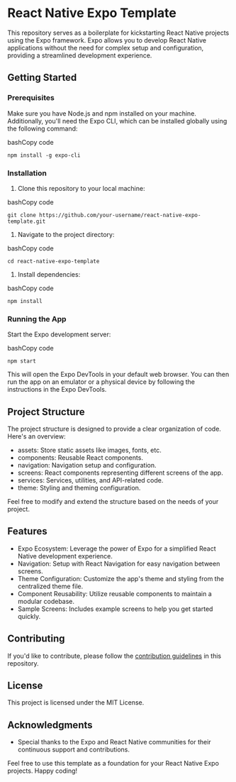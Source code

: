 # React Native Expo Template

This repository serves as a boilerplate for kickstarting React Native projects using the Expo framework. Expo allows you to develop React Native applications without the need for complex setup and configuration, providing a streamlined development experience.

## Getting Started

### Prerequisites

Make sure you have Node.js and npm installed on your machine. Additionally, you'll need the Expo CLI, which can be installed globally using the following command:

bashCopy code

`npm install -g expo-cli`

### Installation

1. Clone this repository to your local machine:

bashCopy code

`git clone https://github.com/your-username/react-native-expo-template.git`

1. Navigate to the project directory:

bashCopy code

`cd react-native-expo-template`

1. Install dependencies:

bashCopy code

`npm install`

### Running the App

Start the Expo development server:

bashCopy code

`npm start`

This will open the Expo DevTools in your default web browser. You can then run the app on an emulator or a physical device by following the instructions in the Expo DevTools.

## Project Structure

The project structure is designed to provide a clear organization of code. Here's an overview:

- assets: Store static assets like images, fonts, etc.
- components: Reusable React components.
- navigation: Navigation setup and configuration.
- screens: React components representing different screens of the app.
- services: Services, utilities, and API-related code.
- theme: Styling and theming configuration.

Feel free to modify and extend the structure based on the needs of your project.

## Features

- Expo Ecosystem: Leverage the power of Expo for a simplified React Native development experience.
- Navigation: Setup with React Navigation for easy navigation between screens.
- Theme Configuration: Customize the app's theme and styling from the centralized theme file.
- Component Reusability: Utilize reusable components to maintain a modular codebase.
- Sample Screens: Includes example screens to help you get started quickly.

## Contributing

If you'd like to contribute, please follow the [contribution guidelines](https://chat.openai.com/c/CONTRIBUTING.md) in this repository.

## License

This project is licensed under the MIT License.

## Acknowledgments

- Special thanks to the Expo and React Native communities for their continuous support and contributions.

Feel free to use this template as a foundation for your React Native Expo projects. Happy coding!
